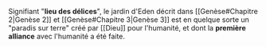 Signifiant "**lieu des délices**", le jardin d'Eden décrit dans [[Genèse#Chapitre 2|Genèse 2]] et [[Genèse#Chapitre 3|Genèse 3]] est en quelque sorte un "paradis sur terre" créé par [[Dieu]] pour l'humanité, et dont la **première alliance** avec l'humanité a été faite.